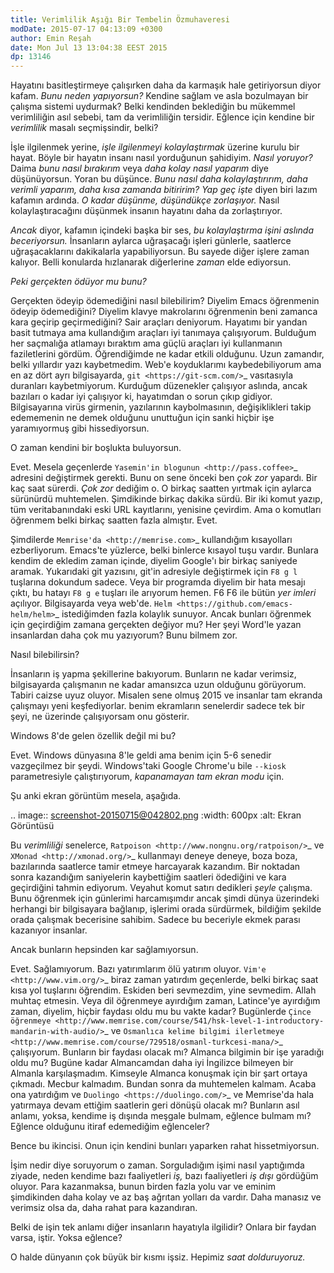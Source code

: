 ```yaml
---
title: Verimlilik Aşığı Bir Tembelin Özmuhaveresi
modDate: 2015-07-17 04:13:09 +0300
author: Emin Reşah
date: Mon Jul 13 13:04:38 EEST 2015 
dp: 13146 
---
```


Hayatını basitleştirmeye çalışırken daha da karmaşık hale getiriyorsun
diyor kafam. *Bunu neden yapıyorsun?* Kendine sağlam ve asla bozulmayan bir çalışma
sistemi uydurmak? Belki kendinden beklediğin bu mükemmel verimliliğin asıl
sebebi, tam da verimliliğin tersidir. Eğlence için kendine bir
*verimlilik* masalı seçmişsindir, belki?

İşle ilgilenmek yerine, *işle ilgilenmeyi kolaylaştırmak* üzerine
kurulu bir hayat. Böyle bir hayatın insanı nasıl yorduğunun şahidiyim.
*Nasıl yoruyor?* Daima *bunu nasıl bırakırım* veya *daha kolay nasıl
yaparım* diye düşünüyorsun. Yoran bu düşünce. *Bunu nasıl daha
kolaylaştırırım, daha verimli yaparım, daha kısa zamanda bitiririm?*
*Yap geç işte* diyen biri lazım kafamın ardında. *O kadar düşünme,
düşündükçe zorlaşıyor.* Nasıl kolaylaştıracağını düşünmek
insanın hayatını daha da zorlaştırıyor.

*Ancak* diyor, kafamın içindeki başka bir ses, *bu kolaylaştırma işini
aslında beceriyorsun.* İnsanların aylarca uğraşacağı işleri günlerle,
saatlerce uğraşacaklarını dakikalarla yapabiliyorsun. Bu sayede diğer
işlere zaman kalıyor. Belli konularda hızlanarak diğerlerine *zaman* elde ediyorsun.

*Peki gerçekten ödüyor mu bunu?* 

Gerçekten ödeyip ödemediğini nasıl bilebilirim? Diyelim Emacs
öğrenmenin ödeyip ödemediğini? Diyelim klavye makrolarını öğrenmenin
beni zamanca kara geçirip geçirmediğini?  Sair araçları
deniyorum. Hayatımı bir yandan basit tutmaya ama kullandığım araçları
iyi tanımaya çalışıyorum. Bulduğum her saçmalığa atlamayı bıraktım ama
güçlü araçları iyi kullanmanın faziletlerini gördüm. Öğrendiğimde ne
kadar etkili olduğunu. Uzun zamandır, belki yıllardır yazı
kaybetmedim. Web'e koyduklarımı kaybedebiliyorum ama en az dört
ayrı bilgisayarda, `git <https://git-scm.com/>`_ vasıtasıyla duranları
kaybetmiyorum. Kurduğum düzenekler çalışıyor aslında, ancak bazıları o
kadar iyi çalışıyor ki, hayatımdan o sorun çıkıp
gidiyor. Bilgisayarına virüs girmenin, yazılarının kaybolmasının,
değişiklikleri takip edememenin ne demek olduğunu unuttuğun için sanki
hiçbir işe yaramıyormuş gibi hissediyorsun. 

O zaman kendini bir boşlukta buluyorsun.

Evet. Mesela geçenlerde `Yasemin'in blogunun <http://pass.coffee>`_
adresini değiştirmek gerekti. Bunu on sene önceki ben *çok zor*
yapardı. Bir kaç saat sürerdi. *Çok zor* dediğim o. O birkaç saatten
yırtmak için aylarca sürünürdü muhtemelen. Şimdikinde birkaç dakika
sürdü. Bir iki komut yazıp, tüm veritabanındaki eski URL kayıtlarını,
yenisine çevirdim. Ama o komutları öğrenmem belki birkaç saatten fazla
almıştır. Evet.

Şimdilerde `Memrise'da <http://memrise.com>`_ kullandığım kısayolları
ezberliyorum. Emacs'te yüzlerce, belki binlerce kısayol tuşu
vardır. Bunlara kendim de ekledim zaman içinde, diyelim Google'ı bir
birkaç saniyede aramak. Yukarıdaki git yazısını, git'in adresiyle
değiştirmek için ``F8 g l`` tuşlarına dokundum sadece. Veya bir programda diyelim
bir hata mesajı çıktı, bu hatayı ``F8 g e`` tuşları ile arıyorum
hemen. F6 F6 ile bütün *yer imleri* açılıyor. Bilgisayarda veya
web'de. `Helm <https://github.com/emacs-helm/helm>`_ istediğimden
fazla kolaylık sunuyor. Ancak bunları öğrenmek için geçirdiğim zamana
gerçekten değiyor mu? Her şeyi Word'le yazan insanlardan daha çok mu
yazıyorum? Bunu bilmem zor.

Nasıl bilebilirsin?

İnsanların iş yapma şekillerine bakıyorum. Bunların ne kadar verimsiz,
bilgisayarda çalışmanın ne kadar amansızca uzun olduğunu
görüyorum. Tabiri caizse uyuz oluyor. Misalen sene olmuş 2015 ve
insanlar tam ekranda çalışmayı yeni keşfediyorlar. benim ekramların
senelerdir sadece tek bir şeyi, ne üzerinde çalışıyorsam onu gösterir.

Windows 8'de gelen özellik değil mi bu?

Evet. Windows dünyasına 8'le geldi ama benim için 5-6 senedir
vazgeçilmez bir şeydi. Windows'taki Google Chrome'u bile ``--kiosk``
parametresiyle çalıştırıyorum, *kapanamayan tam ekran modu*
için. 

Şu anki ekran görüntüm mesela, aşağıda.

.. image:: screenshot-20150715@042802.png
   :width: 600px
   :alt: Ekran Görüntüsü

Bu *verimliliği* senelerce, `Ratpoison
<http://www.nongnu.org/ratpoison/>`_ ve `XMonad <http://xmonad.org/>`_
kullanmayı deneye deneye, boza boza, bazılarında saatlerce tamir
etmeye harcayarak kazandım. Bir noktadan sonra kazandığım saniyelerin kaybettiğim saatleri ödediğini ve
kara geçirdiğini tahmin ediyorum. Veyahut komut satırı dedikleri
*şeyle* çalışma. Bunu öğrenmek için günlerimi harcamışımdır
ancak şimdi dünya üzerindeki herhangi bir bilgisayara bağlanıp,
işlerimi orada sürdürmek, bildiğim şekilde orada çalışmak becerisine
sahibim. Sadece bu beceriyle ekmek parası kazanıyor insanlar.

Ancak bunların hepsinden kar sağlamıyorsun.

Evet. Sağlamıyorum. Bazı yatırımlarım ölü yatırım oluyor. `Vim'e
<http://www.vim.org/>`_ biraz zaman yatırdım geçenlerde, belki birkaç
saat kısa yol tuşlarını öğrendim.  Eskiden beri sevmezdim, yine
sevmedim. Allah muhtaç etmesin. Veya dil öğrenmeye ayırdığım zaman,
Latince'ye ayırdığım zaman, diyelim, hiçbir faydası oldu mu bu vakte
kadar? Bugünlerde `Çince öğrenmeye
<http://www.memrise.com/course/541/hsk-level-1-introductory-mandarin-with-audio/>`_
ve `Osmanlıca kelime bilgimi ilerletmeye
<http://www.memrise.com/course/729518/osmanl-turkcesi-mana/>`_
çalışıyorum. Bunların bir faydası olacak mı?  Almanca bilgimin bir işe
yaradığı oldu mu? Bugüne kadar Almancamdan daha iyi İngilizce bilmeyen
bir Almanla karşılaşmadım. Kimseyle Almanca konuşmak için bir şart
ortaya çıkmadı. Mecbur kalmadım. Bundan sonra da muhtemelen
kalmam. Acaba ona yatırdığım ve `Duolingo <https://duolingo.com/>`_ ve
Memrise'da hala yatırmaya devam ettiğim saatlerin geri dönüşü olacak
mı? Bunların asıl anlamı, yoksa, kendime iş dışında meşgale bulmam,
eğlence bulmam mı? Eğlence olduğunu itiraf edemediğim eğlenceler?

Bence bu ikincisi. Onun için kendini bunları yaparken rahat
hissetmiyorsun. 

İşim nedir diye soruyorum o zaman. Sorguladığım işimi nasıl
yaptığımda ziyade, neden kendime bazı faaliyetleri *iş,* bazı
faaliyetleri *iş dışı* gördüğüm oluyor. Para kazanmaksa, bunun birden
fazla yolu var ve eminim şimdikinden daha kolay ve az baş ağrıtan
yolları da vardır. Daha manasız ve verimsiz olsa da, daha rahat para
kazandıran. 

Belki de işin tek anlamı diğer insanların hayatıyla ilgilidir? Onlara
bir faydan varsa, iştir. Yoksa eğlence?

O halde dünyanın çok büyük bir kısmı işsiz. Hepimiz *saat
dolduruyoruz.*

